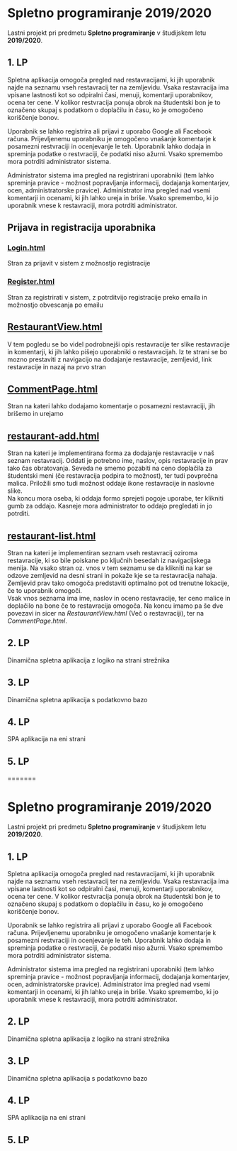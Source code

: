 # Spletno programiranje 2019/2020

Lastni projekt pri predmetu **Spletno programiranje** v študijskem letu **2019/2020**.


## 1. LP

Spletna aplikacija omogoča pregled nad restavracijami, ki jih uporabnik najde na seznamu vseh restavracij ter na zemljevidu. Vsaka restavracija ima vpisane lastnosti kot so odpiralni časi, menuji, komentarji uporabnikov, ocena ter cene. V kolikor restvracija ponuja obrok na študentski bon je to označeno skupaj s podatkom o doplačilu in času, ko je omogočeno koriščenje bonov.

Uporabnik se lahko registrira ali prijavi z uporabo Google ali Facebook računa. Prijevljenemu uporabniku je omogočeno vnašanje komentarje k posamezni restvraciji in ocenjevanje le teh. Uporabnik lahko dodaja in spreminja podatke o restvraciji, če podatki niso ažurni. Vsako spremembo mora potrditi administrator sistema.

Administrator sistema ima pregled na registrirani uporabniki (tem lahko spreminja pravice - možnost popravljanja informacij, dodajanja komentarjev, ocen, administratorske pravice). Administrator ima pregled nad vsemi komentarji in ocenami, ki jih lahko ureja in briše. Vsako spremembo, ki jo uporabnik vnese k restavraciji, mora potrditi administrator.

## Prijava in registracija uporabnika
### [Login.html](docs/Login-Register/Login.html)
Stran za prijavit v sistem z možnostjo registracije
### [Register.html](docs/Login-Register/Register.html)
Stran za registrirati v sistem, z potrditvijo registracije preko emaila in možnostjo obvescanja po emailu
    
## [RestaurantView.html](docs/Restaurant-View-Page/RestaurantView.html)
V tem pogledu se bo videl podrobnejši opis restavracije ter slike restavracije in komentarji, ki jih lahko pišejo uporabniki o restavracijah. Iz te strani se 
bo mozno prestaviti z navigacijo na dodajanje restavracije, zemljevid, link restavracije in nazaj na prvo stran

## [CommentPage.html](docs/Comment-Page/CommentPage.html)
Stran na kateri lahko dodajamo komentarje o posamezni restavraciji, jih brišemo in urejamo

## [restaurant-add.html](docs/restaurant-add/restaurant-add.html)
Stran na kateri je implementirana forma za dodajanje restavracije v naš seznam restavracij.
Oddati je potrebno ime, naslov, opis restavracije in prav tako čas obratovanja.
Seveda ne smemo pozabiti na ceno doplačila za študentski meni (če restavracija podpira to možnost),
ter tudi povprečna malica. Priložili smo tudi možnost oddaje ikone restavracije in naslovne slike.  
Na koncu mora oseba, ki oddaja formo sprejeti pogoje uporabe, ter klikniti gumb za oddajo.
Kasneje mora administrator to oddajo pregledati in jo potrditi.

## [restaurant-list.html](docs/restaurant-list/restaurant-list.html)
Stran na kateri je implementiran seznam vseh restavracij oziroma restavracije,
ki so bile poiskane po ključnih besedah iz navigacijskega menija.
Na vsako stran oz. vnos v tem seznamu se da klikniti na kar se odzove zemljevid na desni strani in
pokaže kje se ta restavracija nahaja. Zemljevid prav tako omogoča predstaviti optimalno pot od trenutne lokacije, če
to uporabnik omogoči.  
Vsak vnos seznama ima ime, naslov in oceno restavracije, ter ceno malice in doplačilo na bone če to restavracija omogoča.
Na koncu imamo pa še dve povezavi in sicer na _RestaurantView.html_ (Več o restavraciji), ter na _CommentPage.html_.

## 2. LP

Dinamična spletna aplikacija z logiko na strani strežnika


## 3. LP

Dinamična spletna aplikacija s podatkovno bazo


## 4. LP

SPA aplikacija na eni strani


## 5. LP

=======
# Spletno programiranje 2019/2020

Lastni projekt pri predmetu **Spletno programiranje** v študijskem letu **2019/2020**.


## 1. LP

Spletna aplikacija omogoča pregled nad restavracijami, ki jih uporabnik najde na seznamu vseh restavracij ter na zemljevidu. Vsaka restavracija ima vpisane lastnosti kot so odpiralni časi, menuji, komentarji uporabnikov, ocena ter cene. V kolikor restvracija ponuja obrok na študentski bon je to označeno skupaj s podatkom o doplačilu in času, ko je omogočeno koriščenje bonov.

Uporabnik se lahko registrira ali prijavi z uporabo Google ali Facebook računa. Prijevljenemu uporabniku je omogočeno vnašanje komentarje k posamezni restvraciji in ocenjevanje le teh. Uporabnik lahko dodaja in spreminja podatke o restvraciji, če podatki niso ažurni. Vsako spremembo mora potrditi administrator sistema.

Administrator sistema ima pregled na registrirani uporabniki (tem lahko spreminja pravice - možnost popravljanja informacij, dodajanja komentarjev, ocen, administratorske pravice). Administrator ima pregled nad vsemi komentarji in ocenami, ki jih lahko ureja in briše. Vsako spremembo, ki jo uporabnik vnese k restavraciji, mora potrditi administrator.


## 2. LP

Dinamična spletna aplikacija z logiko na strani strežnika


## 3. LP

Dinamična spletna aplikacija s podatkovno bazo


## 4. LP

SPA aplikacija na eni strani


## 5. LP

